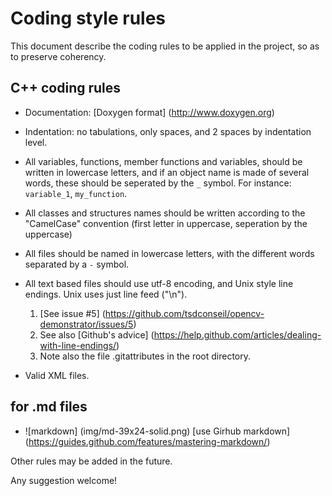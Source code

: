 # Coding style rules

This document describe the coding rules to be applied in the project, so as to preserve coherency.

## C++ coding rules

 - Documentation: [Doxygen format] (http://www.doxygen.org)
 - Indentation: no tabulations, only spaces, and 2 spaces by indentation level.
 - All variables, functions, member functions and variables, should be written in lowercase letters, and if an object name is made of several words, these should be seperated by the `_` symbol. For instance: `variable_1`, `my_function`.
 - All classes and structures names should be written according to the "CamelCase" convention (first letter in uppercase, seperation by the uppercase)
 - All files should be named in lowercase letters, with the different words separated by a `-` symbol.

 - All text based files should use utf-8 encoding, and Unix style line endings. Unix uses just line feed ("\n"). 
    1.  [See issue #5] (https://github.com/tsdconseil/opencv-demonstrator/issues/5)
    2.  See also [Github's advice] (https://help.github.com/articles/dealing-with-line-endings/)
    3.  Note also the file .gitattributes in the root directory.

 - Valid XML files.
 
##  for .md files 
- ![markdown] (img/md-39x24-solid.png) [use Girhub markdown] (https://guides.github.com/features/mastering-markdown/)



Other rules may be added in the future. 

Any suggestion welcome!
 

